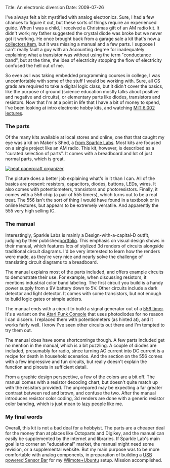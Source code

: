 Title: An electronic diversion
Date: 2009-07-26

I've always felt a bit mystified with analog electronics. Sure, I had a few
chances to figure it out, but these sorts of things require an experienced
guide. When I was a child, I received a Christmas gift of an AM radio kit. It
didn't work; my father suggested the crystal diode was broke but we never got
it working. He once brought back from a garage sale a kit that's now [a
collectors item][1], but it was missing a manual and a few parts. I suppose I
can't really fault a guy with an Accounting degree for inadequately explaining
what a transistor was without using the term "conductance band", but at the
time, the idea of electricity stopping the flow of electricity confused the
hell out of me.

So even as I was taking embedded programming courses in college, I was
uncomfortable with some of the stuff I would be working with. Sure, all CS
grads are required to take a digital logic class, but it didn't cover the
basics, like the purpose of ground (science education mostly talks about
positive and negative and circuits), or elementary parts like diodes,
transistors and resistors. Now that I'm at a point in life that I have a bit
of money to spend, I've been looking at intro electronic hobby kits, and
watching [MIT 6.002 lectures][2].

### The parts

Of the many kits available at local stores and online, one that that caught my
eye was a kit on Maker's Shed, a [from Sparkle Labs][3]. Most kits are focused
on a single project like an AM radio. This kit, however, is described as a
"curated selection of parts". It comes with a breadboard and lot of just
normal parts, which is great.

[![neat papercraft organizer][4]][5]

The picture does a better job explaining what's in it than I can. All of the
basics are present: resistors, capacitors, diodes, buttons, LEDs, wires. It
also comes with potentiometers, transistors and photoresistors. Finally, it
comes with a 556 chip (a pair of 555 timers), which turns out to be a real
treat. The 556 isn't the sort of thing I would have found in a textbook or in
online lectures, but appears to be extremely versatile. And apparently the 555
very high selling IC.

### The manual

Interestingly, Sparkle Labs is mainly a Design-with-a-capital-D outfit,
judging by their published[portfolio][6]. This emphasis on visual design shows
in their manual, which features lots of stylized 3d renders of circuits
alongside traditional circuit diagrams. I'd be very interested to learn how
the renders were made, as they're very nice and nearly solve the challenge of
translating circuit diagrams to a breadboard.

The manual explains most of the parts included, and offers example circuits to
demonstrate their use. For example, when discussing resistors, it mentions
industrial color band labeling. The first circuit you build is a handy power
supply from a 9V battery down to 5V. Other circuits include a dark detector
and light detector. It comes with some transistors, but not enough to build
logic gates or simple adders.

The manual ends with a circuit to build a signal generator out of a [556
timer][7]. It's a variant on the [Atari Punk Console][8] that uses photodiodes
for no reason I can discern. I replaced them with potentiometers (as hinted
at), and it works fairly well. I know I've seen other circuits out there and
I'm tempted to try them out.

The manual does have some shortcomings though. A few parts included get no
mention in the manual, which is a bit puzzling. A couple of diodes are
included, presumably for radio, since turning AC current into DC current is a
recipe for death in household scenarios. And the section on the 556 comes with
a few impressive and fun circuits, but really doesn't explain the function and
pinouts in sufficient detail.

From a graphic design perspective, a few of the colors are a bit off. The
manual comes with a resistor decoding chart, but doesn't quite match up with
the resistors provided. The unprepared may be expecting a far greater contrast
between red and brown, and confuse the two. After the manual introduces
resistor color coding, 3d renders are done with a generic resistor color
banding, which is just mean to lazy people like me.

### My final words

Overall, this kit is not a bad deal for a hobbyist. The parts are a cheaper
deal for the money than at places like Octoparts and Digikey, and the manual
can easily be supplemented by the internet and libraries. If Sparkle Lab's
main goal is to corner an "educational" market, the manual might need some
revision, or a supplemental website. But my main purpose was to be more
comfortable with analog components, in preparation of building a [USB powered
Sensor Bar][9] for my [Wiimote+Ubuntu][10] setup. Mission accomplished.

   [1]: http://en.wikipedia.org/wiki/Gakken_EX-System

   [2]: http://ocw.mit.edu/OcwWeb/Electrical-Engineering-and-Computer-Science/6-002Spring-2007/VideoLectures/index.htm

   [3]: http://kits.sparklelabs.com/

   [4]: //www.pwnguin.net/media/photologue/photos/cache/sparkle_labs_kit_thumbnail.jpg

   [5]: //www.pwnguin.net/media/photologue/photos/sparkle_labs_kit.jpg

   [6]: http://www.sparklelabs.com/v2/work.php

   [7]: http://en.wikipedia.org/wiki/555_timer_IC

   [8]: http://www.jameco.com/Jameco/PressRoom/punk.html

   [9]: http://ca.rroll.net/2008/03/22/custom-built-usb-sensor-bar/

   [10]: //www.pwnguin.net/a-cheap-media-remote.html

